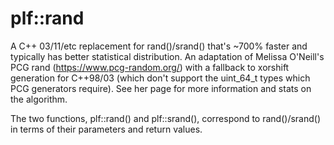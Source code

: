 # plf::rand
A C++ 03/11/etc replacement for rand()/srand() that's ~700% faster and typically has better statistical distribution. An adaptation of Melissa O'Neill's PCG rand (https://www.pcg-random.org/) with a fallback to xorshift generation for C++98/03 (which don't support the uint_64_t types which PCG generators require). See her page for more information and stats on the algorithm.

The two functions, plf::rand() and plf::srand(), correspond to rand()/srand() in terms of their parameters and return values.
